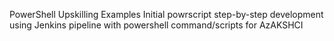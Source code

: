 PowerShell Upskilling Examples
Initial powrscript step-by-step development using Jenkins pipeline with powershell command/scripts for AzAKSHCI
